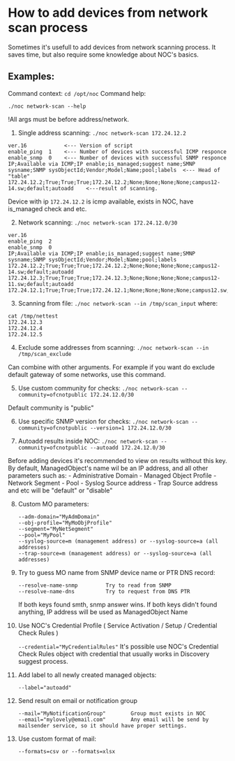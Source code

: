 # How to add devices from network scan process

Sometimes it's usefull to add devices from network scanning process. It saves time, but also require some knowledge about NOC's basics.


## Examples:

Command context: `cd /opt/noc`
Command help:

`./noc network-scan --help`

!All args must be before address/network.


1. Single address scanning:
	`./noc network-scan 172.24.12.2`

```
ver.16            <--- Version of script
enable_ping  1    <--- Number of devices with successful ICMP responce
enable_snmp  0    <--- Number of devices with successful SNMP responce
IP;Available via ICMP;IP enable;is_managed;suggest name;SMNP sysname;SNMP sysObjectId;Vendor;Model;Name;pool;labels  <--- Head of "table"
172.24.12.2;True;True;True;172.24.12.2;None;None;None;None;campus12-14.sw;default;autoadd    <---result of scanning.

```
Device with ip `172.24.12.2` is icmp available, exists in NOC, have is_managed check and etc.

2. Network scanning:
	`./noc network-scan 172.24.12.0/30`

```
ver.16
enable_ping  2
enable_snmp  0
IP;Available via ICMP;IP enable;is_managed;suggest name;SMNP sysname;SNMP sysObjectId;Vendor;Model;Name;pool;labels
172.24.12.2;True;True;True;172.24.12.2;None;None;None;None;campus12-14.sw;default;autoadd
172.24.12.3;True;True;True;172.24.12.3;None;None;None;None;campus12-11.sw;default;autoadd
172.24.12.1;True;True;True;172.24.12.1;None;None;None;None;campus12.sw;default;autoadd
```

3. Scanning from file:
	`./noc network-scan --in /tmp/scan_input`
where: 
```
cat /tmp/nettest
172.24.12.3
172.24.12.4
172.24.12.5
```

4. Exclude some addresses from scanning:
	`./noc network-scan --in /tmp/scan_exclude`

Can combine with other arguments. For example if you want do exclude default gateway of some networks, use this command.

5. Use custom community for checks:
	`./noc network-scan --community=ofcnotpublic 172.24.12.0/30`

Default community is "public"

6. Use specific SNMP version for checks:
	`./noc network-scan --community=ofcnotpublic --version=1 172.24.12.0/30`

7. Autoadd results inside NOC:
	`./noc network-scan --community=ofcnotpublic --autoadd 172.24.12.0/30`

Before adding devices it's recommended to view on results without this key.
By default, ManagedObject's name wil be an IP address, and all other parameters such as:
	- Administrative Domain
	- Managed Object Profile
	- Network Segment
	- Pool
	- Syslog Source address
	- Trap Source address
	and etc will be "default" or "disable"

8. Custom MO parameters:

	```
	--adm-domain="MyAdmDomain"
	--obj-profile="MyMoObjProfile"
	--segment="MyNetSegment"
	--pool="MyPool"
	--syslog-source=m (management address) or --syslog-source=a (all addresses)
	--trap-source=m (management address) or --syslog-source=a (all addresses)
	```

9. Try to guess MO name from SNMP device name or PTR DNS record:

	```
	--resolve-name-snmp         Try to read from SNMP
	--resolve-name-dns			Try to request from DNS PTR
	```
	If both keys found smth, snmp answer wins. If both keys didn't found anything, IP address will be used as ManagedObject Name

10. Use NOC's Credential Profile ( Service Activation / Setup / Credential Check Rules )
	
	`--credential="MyCredentialRules"`
	It's possible use NOC's Credential Check Rules object with credential that usually works in Discovery suggest process.

11. Add label to all newly created managed objects:
	
	`--label="autoadd"`

12. Send result on email or notification group
	
	```
	--mail="MyNotificationGroup"   		Group must exists in NOC
	--email="mylovely@email.com"		Any email will be send by mailsender service, so it should have proper settings.
	```

13. Use custom format of mail:
	
	```
	--formats=csv or --formats=xlsx
	```
